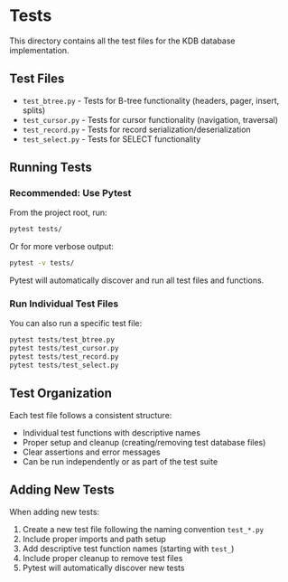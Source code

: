 # Tests

This directory contains all the test files for the KDB database implementation.

## Test Files

- `test_btree.py` - Tests for B-tree functionality (headers, pager, insert, splits)
- `test_cursor.py` - Tests for cursor functionality (navigation, traversal)
- `test_record.py` - Tests for record serialization/deserialization
- `test_select.py` - Tests for SELECT functionality

## Running Tests

### Recommended: Use Pytest

From the project root, run:
```bash
pytest tests/
```
Or for more verbose output:
```bash
pytest -v tests/
```

Pytest will automatically discover and run all test files and functions.

### Run Individual Test Files
You can also run a specific test file:
```bash
pytest tests/test_btree.py
pytest tests/test_cursor.py
pytest tests/test_record.py
pytest tests/test_select.py
```

## Test Organization

Each test file follows a consistent structure:
- Individual test functions with descriptive names
- Proper setup and cleanup (creating/removing test database files)
- Clear assertions and error messages
- Can be run independently or as part of the test suite

## Adding New Tests

When adding new tests:
1. Create a new test file following the naming convention `test_*.py`
2. Include proper imports and path setup
3. Add descriptive test function names (starting with `test_`)
4. Include proper cleanup to remove test files
5. Pytest will automatically discover new tests